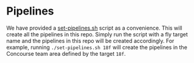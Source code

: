 # Pipelines

We have provided a [set-pipelines.sh](set-pipelines.sh) script as a convenience. This will create all the pipelines in this repo.
Simply run the script with a fly target name and the pipelines in this repo will be created accordingly. For example, 
running `./set-pipelines.sh 18f` will create the pipelines in the Concourse team area defined by the target `18f`.